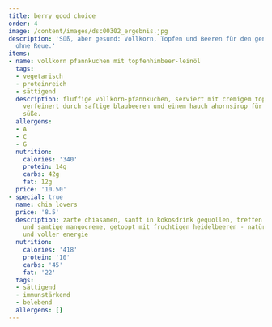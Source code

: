 ```yaml
---
title: berry good choice
order: 4
image: /content/images/dsc00302_ergebnis.jpg
description: 'Süß, aber gesund: Vollkorn, Topfen und Beeren für den genussvollen Brunchmoment
  ohne Reue.'
items:
- name: vollkorn pfannkuchen mit topfenhimbeer-leinöl
  tags:
  - vegetarisch
  - proteinreich
  - sättigend
  description: fluffige vollkorn-pfannkuchen, serviert mit cremigem topfenhimbeer-leinöl,
    verfeinert durch saftige blaubeeren und einem hauch ahornsirup für natürliche
    süße.
  allergens:
  - A
  - C
  - G
  nutrition:
    calories: '340'
    protein: 14g
    carbs: 42g
    fat: 12g
  price: '10.50'
- special: true
  name: chia lovers
  price: '8.5'
  description: zarte chiasamen, sanft in kokosdrink gequollen, treffen auf frische
    und samtige mangocreme, getoppt mit fruchtigen heidelbeeren - natürlich, leicht
    und voller energie
  nutrition:
    calories: '418'
    protein: '10'
    carbs: '45'
    fat: '22'
  tags:
  - sättigend
  - immunstärkend
  - belebend
  allergens: []
---
```

